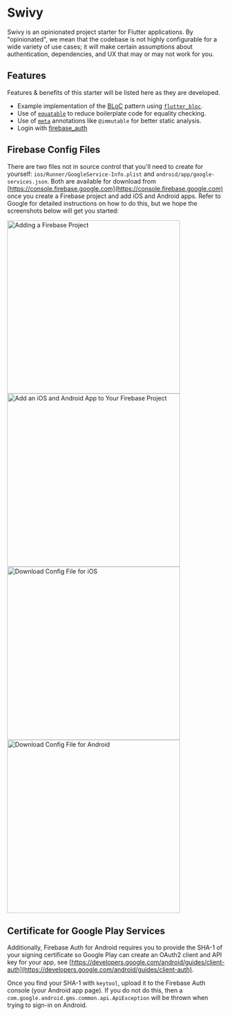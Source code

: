 # Swivy

Swivy is an opinionated project starter for Flutter applications.
By "opinionated", we mean that the codebase is not highly configurable
for a wide variety of use cases; it will make certain assumptions about
authentication, dependencies, and UX that may or may not work for you.

## Features

Features & benefits of this starter will be listed here as they are developed.

* Example implementation of the [BLoC](https://felangel.github.io/bloc/#/whybloc)
  pattern using [`flutter_bloc`](https://pub.dartlang.org/packages/flutter_bloc).
* Use of [`equatable`](https://pub.dartlang.org/packages/equatable) to reduce
  boilerplate code for equality checking.
* Use of [`meta`](https://pub.dartlang.org/packages/meta) annotations like
  `@immutable` for better static analysis.
* Login with [firebase_auth](https://pub.dartlang.org/packages/firebase_auth)

## Firebase Config Files

There are two files not in source control that you'll need to create for
yourself: `ios/Runner/GoogleService-Info.plist` and
`android/app/google-services.json`. Both are available for download from
[https://console.firebase.google.com](https://console.firebase.google.com) once
you create a Firebase project and add iOS and Android apps. Refer to Google
for detailed instructions on how to do this, but we hope the screenshots below
will get you started:

<img src="https://github.com/kanini/swivy/blob/master/screenshots/img1.png?raw=true" width="400" alt="Adding a Firebase Project" />

<img src="https://github.com/kanini/swivy/blob/master/screenshots/img2.png?raw=true" width="400" alt="Add an iOS and Android App to Your Firebase Project" />

<img src="https://github.com/kanini/swivy/blob/master/screenshots/img3.png?raw=true" width="400" alt="Download Config File for iOS" />

<img src="https://github.com/kanini/swivy/blob/master/screenshots/img4.png?raw=true" width="400" alt="Download Config File for Android" />

## Certificate for Google Play Services

Additionally, Firebase Auth for Android requires you to provide the SHA-1 of
your signing certificate so Google Play can create an OAuth2 client and API key
for your app, see
[https://developers.google.com/android/guides/client-auth](https://developers.google.com/android/guides/client-auth).

Once you find your SHA-1 with `keytool`, upload it to the Firebase Auth
console (your Android app page). If you do not do this, then a
`com.google.android.gms.common.api.ApiException` will be thrown when trying
to sign-in on Android.
